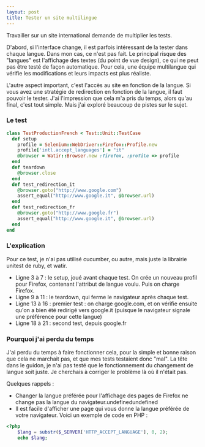 ```yaml
---
layout: post
title: Tester un site multilingue
---
```


Travailler sur un site international demande de multiplier les tests.

D'abord, si l'interface change, il est parfois intéressant de la tester dans chaque langue. Dans mon cas, ce n'est pas fait. Le principal risque des "langues" est l'affichage des textes (du point de vue design), ce qui ne peut pas être testé de façon automatique. Pour cela, une équipe multilangue qui vérifie les modifications et leurs impacts est plus réaliste.

L'autre aspect important, c'est l'accès au site en fonction de la langue. Si vous avez une stratégie de redirection en fonction de la langue, il faut pouvoir le tester. J'ai l'impression que cela m'a pris du temps, alors qu'au final, c'est tout simple. Mais j'ai exploré beaucoup de pistes sur le sujet.

### Le test

```ruby
class TestProductionFrench < Test::Unit::TestCase
  def setup
    profile = Selenium::WebDriver::Firefox::Profile.new
    profile['intl.accept_languages'] = "it"
    @browser = Watir::Browser.new :firefox, :profile => profile
  end
  def teardown
    @browser.close
  end
  def test_redirection_it
    @browser.goto("http://www.google.com")
    assert_equal("http://www.google.it", @browser.url)
  end
  def test_redirection_fr
    @browser.goto("http://www.google.fr")
    assert_equal("http://www.google.it", @browser.url)
  end
end
```

### L'explication

Pour ce test, je n'ai pas utilisé cucumber, ou autre, mais juste la librairie unitest de ruby, et watir.

* Ligne 3 à 7 : le setup, joué avant chaque test. On crée un nouveau profil pour Firefox, contenant l'attribut de langue voulu. Puis on charge Firefox.
* Ligne 9 à 11 : le teardown, qui ferme le navigateur après chaque test.
* Ligne 13 à 16 : premier test : on charge google.com, et on vérifie ensuite qu'on a bien été redirigé vers google.it (puisque le navigateur signale une préférence pour cette langue)
* Ligne 18 à 21 : second test, depuis google.fr

### Pourquoi j'ai perdu du temps

J'ai perdu du temps à faire fonctionner cela, pour la simple et bonne raison que cela ne marchait pas, et que mes tests testaient donc "mal". La tête dans le guidon, je n'ai pas testé que le fonctionnement du changement de langue soit juste. Je cherchais à corriger le problème là où il n'était pas.

Quelques rappels :

* Changer la langue préférée pour l'affichage des pages de Firefox ne change pas la langue du navigateur.undefinedundefined
* Il est facile d'afficher une page qui vous donne la langue préférée de votre navigateur. Voici un exemple de code en PHP :

```php
<?php
    $lang = substr($_SERVER['HTTP_ACCEPT_LANGUAGE'], 0, 2);
    echo $lang;
```
